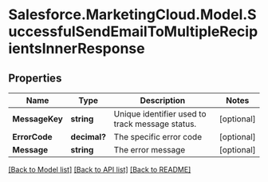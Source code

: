 # Salesforce.MarketingCloud.Model.SuccessfulSendEmailToMultipleRecipientsInnerResponse
## Properties

Name | Type | Description | Notes
------------ | ------------- | ------------- | -------------
**MessageKey** | **string** | Unique identifier used to track message status. | [optional] 
**ErrorCode** | **decimal?** | The specific error code | [optional] 
**Message** | **string** | The error message | [optional] 

[[Back to Model list]](../README.md#documentation-for-models) [[Back to API list]](../README.md#documentation-for-api-endpoints) [[Back to README]](../README.md)

